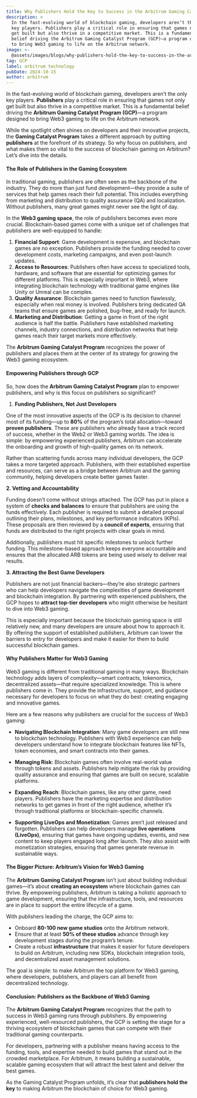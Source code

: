 ```yaml
---
title: Why Publishers Hold the Key to Success in the Arbitrum Gaming Catalyst Program
description: >
  In the fast-evolving world of blockchain gaming, developers aren’t the only
  key players. Publishers play a critical role in ensuring that games not only
  get built but also thrive in a competitive market. This is a fundamental
  belief driving the Arbitrum Gaming Catalyst Program (GCP)—a program designed
  to bring Web3 gaming to life on the Arbitrum network.
image: >-
  @assets/images/blogs/why-publishers-hold-the-key-to-success-in-the-arbitrum-gaming-catalyst-program/image.png
tag: GCP
label: arbitrum technology
pubDate: 2024-10-15
author: arbitrum
---
```


In the fast-evolving world of blockchain gaming, developers aren’t the only key players. **Publishers** play a critical role in ensuring that games not only get built but also thrive in a competitive market. This is a fundamental belief driving the **Arbitrum Gaming Catalyst Program (GCP)**—a program designed to bring Web3 gaming to life on the Arbitrum network.

While the spotlight often shines on developers and their innovative projects, the **Gaming Catalyst Program** takes a different approach by putting **publishers** at the forefront of its strategy. So why focus on publishers, and what makes them so vital to the success of blockchain gaming on Arbitrum? Let’s dive into the details.

#### The Role of Publishers in the Gaming Ecosystem

In traditional gaming, publishers are often seen as the backbone of the industry. They do more than just fund development—they provide a suite of services that help games reach their full potential. This includes everything from marketing and distribution to quality assurance (QA) and localization. Without publishers, many great games might never see the light of day.

In the **Web3 gaming space**, the role of publishers becomes even more crucial. Blockchain-based games come with a unique set of challenges that publishers are well-equipped to handle:

1. **Financial Support**: Game development is expensive, and blockchain games are no exception. Publishers provide the funding needed to cover development costs, marketing campaigns, and even post-launch updates.
2. **Access to Resources**: Publishers often have access to specialized tools, hardware, and software that are essential for optimizing games for different platforms. This is especially important in Web3, where integrating blockchain technology with traditional game engines like Unity or Unreal can be complex.
3. **Quality Assurance**: Blockchain games need to function flawlessly, especially when real money is involved. Publishers bring dedicated QA teams that ensure games are polished, bug-free, and ready for launch.
4. **Marketing and Distribution**: Getting a game in front of the right audience is half the battle. Publishers have established marketing channels, industry connections, and distribution networks that help games reach their target markets more effectively.

The **Arbitrum Gaming Catalyst Program** recognizes the power of publishers and places them at the center of its strategy for growing the Web3 gaming ecosystem.

#### Empowering Publishers through GCP

So, how does the **Arbitrum Gaming Catalyst Program** plan to empower publishers, and why is this focus on publishers so significant?

1. **Funding Publishers, Not Just Developers**

One of the most innovative aspects of the GCP is its decision to channel most of its funding—up to **80%** of the program’s total allocation—toward **proven publishers**. These are publishers who already have a track record of success, whether in the Web2 or Web3 gaming worlds. The idea is simple: by empowering experienced publishers, Arbitrum can accelerate the onboarding and growth of high-quality games on its network.

Rather than scattering funds across many individual developers, the GCP takes a more targeted approach. Publishers, with their established expertise and resources, can serve as a bridge between Arbitrum and the gaming community, helping developers create better games faster.

**2. Vetting and Accountability**

Funding doesn’t come without strings attached. The GCP has put in place a system of **checks and balances** to ensure that publishers are using the funds effectively. Each publisher is required to submit a detailed proposal outlining their plans, milestones, and key performance indicators (KPIs). These proposals are then reviewed by a **council of experts**, ensuring that funds are distributed to the right projects with clear goals in mind.

Additionally, publishers must hit specific milestones to unlock further funding. This milestone-based approach keeps everyone accountable and ensures that the allocated ARB tokens are being used wisely to deliver real results.

**3. Attracting the Best Game Developers**

Publishers are not just financial backers—they’re also strategic partners who can help developers navigate the complexities of game development and blockchain integration. By partnering with experienced publishers, the GCP hopes to **attract top-tier developers** who might otherwise be hesitant to dive into Web3 gaming.

This is especially important because the blockchain gaming space is still relatively new, and many developers are unsure about how to approach it. By offering the support of established publishers, Arbitrum can lower the barriers to entry for developers and make it easier for them to build successful blockchain games.

#### Why Publishers Matter for Web3 Gaming

Web3 gaming is different from traditional gaming in many ways. Blockchain technology adds layers of complexity—smart contracts, tokenomics, decentralized assets—that require specialized knowledge. This is where publishers come in. They provide the infrastructure, support, and guidance necessary for developers to focus on what they do best: creating engaging and innovative games.

Here are a few reasons why publishers are crucial for the success of Web3 gaming:

- **Navigating Blockchain Integration**: Many game developers are still new to blockchain technology. Publishers with Web3 experience can help developers understand how to integrate blockchain features like NFTs, token economies, and smart contracts into their games.

- **Managing Risk**: Blockchain games often involve real-world value through tokens and assets. Publishers help mitigate the risk by providing quality assurance and ensuring that games are built on secure, scalable platforms.

- **Expanding Reach**: Blockchain games, like any other game, need players. Publishers have the marketing expertise and distribution networks to get games in front of the right audience, whether it’s through traditional platforms or blockchain-specific channels.

- **Supporting LiveOps and Monetization**: Games aren’t just released and forgotten. Publishers can help developers manage **live operations (LiveOps)**, ensuring that games have ongoing updates, events, and new content to keep players engaged long after launch. They also assist with monetization strategies, ensuring that games generate revenue in sustainable ways.

#### **The Bigger Picture: Arbitrum’s Vision for Web3 Gaming**

The **Arbitrum Gaming Catalyst Program** isn’t just about building individual games—it’s about **creating an ecosystem** where blockchain games can thrive. By empowering publishers, Arbitrum is taking a holistic approach to game development, ensuring that the infrastructure, tools, and resources are in place to support the entire lifecycle of a game.

With publishers leading the charge, the GCP aims to:

- Onboard **80-100 new game studios** onto the Arbitrum network.
- Ensure that at least **50% of these studios** advance through key development stages during the program’s tenure.
- Create a robust **infrastructure** that makes it easier for future developers to build on Arbitrum, including new SDKs, blockchain integration tools, and decentralized asset management solutions.

The goal is simple: to make Arbitrum the top platform for Web3 gaming, where developers, publishers, and players can all benefit from decentralized technology.

#### **Conclusion: Publishers as the Backbone of Web3 Gaming**

The **Arbitrum Gaming Catalyst Program** recognizes that the path to success in Web3 gaming runs through publishers. By empowering experienced, well-resourced publishers, the GCP is setting the stage for a thriving ecosystem of blockchain games that can compete with their traditional gaming counterparts.

For developers, partnering with a publisher means having access to the funding, tools, and expertise needed to build games that stand out in the crowded marketplace. For Arbitrum, it means building a sustainable, scalable gaming ecosystem that will attract the best talent and deliver the best games.

As the Gaming Catalyst Program unfolds, it’s clear that **publishers hold the key** to making Arbitrum the blockchain of choice for Web3 gaming.
